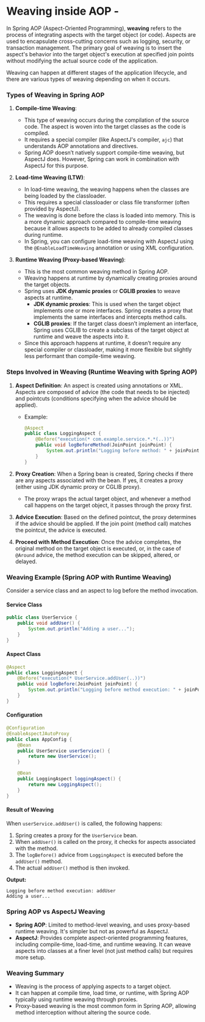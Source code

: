 # Weaving inside AOP -

In Spring AOP (Aspect-Oriented Programming), **weaving** refers to the process of integrating aspects with the target object (or code). Aspects are used to encapsulate cross-cutting concerns such as logging, security, or transaction management. The primary goal of weaving is to insert the aspect's behavior into the target object's execution at specified join points without modifying the actual source code of the application.

Weaving can happen at different stages of the application lifecycle, and there are various types of weaving depending on when it occurs.

### Types of Weaving in Spring AOP

1. **Compile-time Weaving**:

   - This type of weaving occurs during the compilation of the source code. The aspect is woven into the target classes as the code is compiled.
   - It requires a special compiler (like AspectJ's compiler, `ajc`) that understands AOP annotations and directives.
   - Spring AOP doesn’t natively support compile-time weaving, but AspectJ does. However, Spring can work in combination with AspectJ for this purpose.

2. **Load-time Weaving (LTW)**:

   - In load-time weaving, the weaving happens when the classes are being loaded by the classloader.
   - This requires a special classloader or class file transformer (often provided by AspectJ).
   - The weaving is done before the class is loaded into memory. This is a more dynamic approach compared to compile-time weaving because it allows aspects to be added to already compiled classes during runtime.
   - In Spring, you can configure load-time weaving with AspectJ using the `@EnableLoadTimeWeaving` annotation or using XML configuration.

3. **Runtime Weaving (Proxy-based Weaving)**:
   - This is the most common weaving method in Spring AOP.
   - Weaving happens at runtime by dynamically creating proxies around the target objects.
   - Spring uses **JDK dynamic proxies** or **CGLIB proxies** to weave aspects at runtime.
     - **JDK dynamic proxies**: This is used when the target object implements one or more interfaces. Spring creates a proxy that implements the same interfaces and intercepts method calls.
     - **CGLIB proxies**: If the target class doesn’t implement an interface, Spring uses CGLIB to create a subclass of the target object at runtime and weave the aspects into it.
   - Since this approach happens at runtime, it doesn’t require any special compiler or classloader, making it more flexible but slightly less performant than compile-time weaving.

### Steps Involved in Weaving (Runtime Weaving with Spring AOP)

1. **Aspect Definition**: An aspect is created using annotations or XML. Aspects are composed of advice (the code that needs to be injected) and pointcuts (conditions specifying when the advice should be applied).

   - Example:
     ```java
     @Aspect
     public class LoggingAspect {
         @Before("execution(* com.example.service.*.*(..))")
         public void logBeforeMethod(JoinPoint joinPoint) {
             System.out.println("Logging before method: " + joinPoint.getSignature().getName());
         }
     }
     ```

2. **Proxy Creation**: When a Spring bean is created, Spring checks if there are any aspects associated with the bean. If yes, it creates a proxy (either using JDK dynamic proxy or CGLIB proxy).

   - The proxy wraps the actual target object, and whenever a method call happens on the target object, it passes through the proxy first.

3. **Advice Execution**: Based on the defined pointcut, the proxy determines if the advice should be applied. If the join point (method call) matches the pointcut, the advice is executed.

4. **Proceed with Method Execution**: Once the advice completes, the original method on the target object is executed, or, in the case of `@Around` advice, the method execution can be skipped, altered, or delayed.

### Weaving Example (Spring AOP with Runtime Weaving)

Consider a service class and an aspect to log before the method invocation.

#### Service Class

```java
public class UserService {
    public void addUser() {
        System.out.println("Adding a user...");
    }
}
```

#### Aspect Class

```java
@Aspect
public class LoggingAspect {
    @Before("execution(* UserService.addUser(..))")
    public void logBefore(JoinPoint joinPoint) {
        System.out.println("Logging before method execution: " + joinPoint.getSignature().getName());
    }
}
```

#### Configuration

```java
@Configuration
@EnableAspectJAutoProxy
public class AppConfig {
    @Bean
    public UserService userService() {
        return new UserService();
    }

    @Bean
    public LoggingAspect loggingAspect() {
        return new LoggingAspect();
    }
}
```

#### Result of Weaving

When `userService.addUser()` is called, the following happens:

1. Spring creates a proxy for the `UserService` bean.
2. When `addUser()` is called on the proxy, it checks for aspects associated with the method.
3. The `logBefore()` advice from `LoggingAspect` is executed before the `addUser()` method.
4. The actual `addUser()` method is then invoked.

**Output:**

```
Logging before method execution: addUser
Adding a user...
```

### Spring AOP vs AspectJ Weaving

- **Spring AOP**: Limited to method-level weaving, and uses proxy-based runtime weaving. It's simpler but not as powerful as AspectJ.
- **AspectJ**: Provides complete aspect-oriented programming features, including compile-time, load-time, and runtime weaving. It can weave aspects into classes at a finer level (not just method calls) but requires more setup.

### Weaving Summary

- Weaving is the process of applying aspects to a target object.
- It can happen at compile time, load time, or runtime, with Spring AOP typically using runtime weaving through proxies.
- Proxy-based weaving is the most common form in Spring AOP, allowing method interception without altering the source code.
